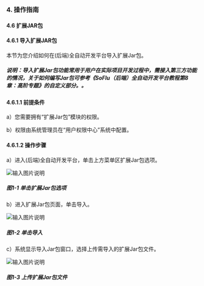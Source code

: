 ### 4. 操作指南

#### 4.6 扩展JAR包

#### 4.6.1 导入扩展JAR包

本节为您介绍如何在(后端)全自动开发平台导入扩展Jar包。

##### 说明：导入扩展Jar包功能常用于用户在实际项目开发过程中，需接入第三方功能的情况，关于如何编写Jar包可参考《SoFlu（后端）全自动开发平台教程第8章：高阶专题》的自定义部分。。

#### 4.6.1.1 前提条件

a）您需要拥有“扩展Jar包”模块的权限。

b）权限由系统管理员在“用户权限中心”系统中配置。

#### 4.6.1.2 操作步骤

a）进入(后端)全自动开发平台，单击上方菜单区扩展Jar包选项。

![输入图片说明](../../../../images/SoFlu%EF%BC%88%E5%90%8E%E7%AB%AF%EF%BC%89%E5%BC%80%E5%8F%91%E5%B9%B3%E5%8F%B0/1.%20%E6%9C%80%E6%96%B0%E7%89%88%E6%9C%AC%20-%20%E6%9B%B4%E6%96%B0%E6%97%A5%E6%9C%9F%20-%202022.10.08/4.%20%E6%93%8D%E4%BD%9C%E6%8C%87%E5%8D%97/6.%20%E6%89%A9%E5%B1%95JAR%E5%8C%85/image.png)

##### 图1-1 单击扩展Jar包选项

b）进入扩展Jar包页面，单击导入。

![输入图片说明](../../../../images/SoFlu%EF%BC%88%E5%90%8E%E7%AB%AF%EF%BC%89%E5%BC%80%E5%8F%91%E5%B9%B3%E5%8F%B0/1.%20%E6%9C%80%E6%96%B0%E7%89%88%E6%9C%AC%20-%20%E6%9B%B4%E6%96%B0%E6%97%A5%E6%9C%9F%20-%202022.10.08/4.%20%E6%93%8D%E4%BD%9C%E6%8C%87%E5%8D%97/6.%20%E6%89%A9%E5%B1%95JAR%E5%8C%85/1-2.png)

##### 图1-2 单击导入

c）系统显示导入Jar包窗口，选择上传需导入的扩展Jar包文件。

![输入图片说明](../../../../images/SoFlu%EF%BC%88%E5%90%8E%E7%AB%AF%EF%BC%89%E5%BC%80%E5%8F%91%E5%B9%B3%E5%8F%B0/1.%20%E6%9C%80%E6%96%B0%E7%89%88%E6%9C%AC%20-%20%E6%9B%B4%E6%96%B0%E6%97%A5%E6%9C%9F%20-%202022.10.08/4.%20%E6%93%8D%E4%BD%9C%E6%8C%87%E5%8D%97/6.%20%E6%89%A9%E5%B1%95JAR%E5%8C%85/1-3.png)

##### 图1-3 上传扩展Jar包文件
